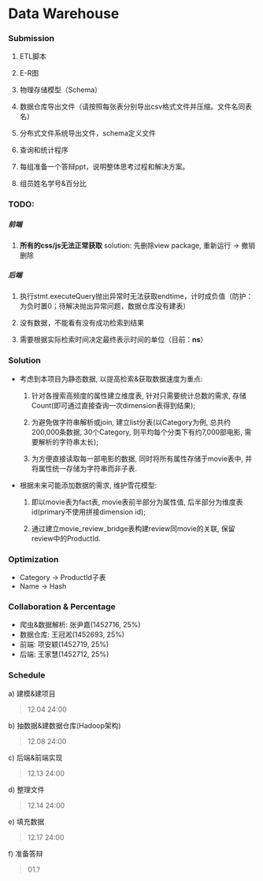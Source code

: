 ﻿# Data Warehouse

### Submission

1.  ETL脚本

2.  E-R图

3.  物理存储模型（Schema）

4.  数据仓库导出文件（请按照每张表分别导出csv格式文件并压缩。文件名同表名）

5.  分布式文件系统导出文件，schema定义文件

6.  查询和统计程序

7.  每组准备一个答辩ppt，说明整体思考过程和解决方案。

8.  组员姓名学号&百分比

### TODO:

##### 前端

1. **所有的css/js无法正常获取** solution: 先删除view package, 重新运行 -> 撤销删除

##### 后端

1. 执行stmt.executeQuery抛出异常时无法获取endtime，计时成负值（防护：为负时置0；待解决抛出异常问题，数据仓库没有建表）

2. 没有数据，不能看有没有成功检索到结果

3. 需要根据实际检索时间决定最终表示时间的单位（目前：**ns**）

### Solution

- 考虑到本项目为静态数据, 以提高检索&获取数据速度为重点:

    1. 针对各搜索高频度的属性建立维度表, 针对只需要统计总数的需求, 存储Count(即可通过直接查询一次dimension表得到结果);

    2. 为避免做字符串解析或join, 建立list分表(以Category为例, 总共约200,000条数据, 30个Category, 则平均每个分类下有约7,000部电影, 需要解析的字符串太长);

    3. 为方便直接读取每一部电影的数据, 同时将所有属性存储于movie表中, 并将属性统一存储为字符串而非子表.

- 根据未来可能添加数据的需求, 维护雪花模型:

    1. 即以movie表为fact表, movie表前半部分为属性值, 后半部分为维度表id(primary不使用拼接dimension id);

    2. 通过建立movie\_review\_bridge表构建review同movie的关联, 保留review中的ProductId.

### Optimization

- Category -> ProductId子表
- Name -> Hash

### Collaboration & Percentage

- 爬虫&数据解析: 张尹嘉(1452716, 25%)
- 数据仓库: 王冠淞(1452693, 25%)
- 前端: 项安颖(1452719, 25%)
- 后端: 王家慧(1452712, 25%)

### Schedule

a) 建模&建项目
>12.04 24:00

b) 抽数据&建数据仓库(Hadoop架构)
>12.08 24:00

c) 后端&前端实现
>12.13 24:00

d) 整理文件
>12.14 24:00

e) 填充数据
>12.17 24:00

f) 准备答辩
>01.?
